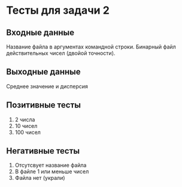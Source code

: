 # Тесты для задачи 2

## Входные данные

Название файла в аргументах командной строки. 
Бинарный файл действительных чисел (двойой точности).

## Выходные данные

Среднее значение и дисперсия

## Позитивные тесты

1. 2 числа
2. 10 чисел
3. 100 чисел

## Негативные тесты

1. Отсутсвует название файла
2. В файле 1 или меньше чисел
3. Файла нет (украли)
